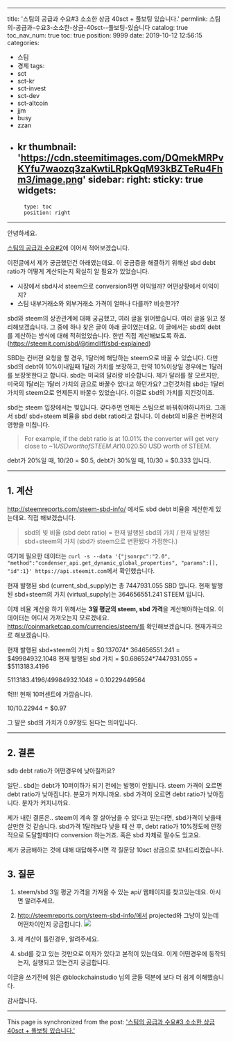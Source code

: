 
---
title: '스팀의 공급과 수요#3 소소한 상금 40sct + 풀보팅 있습니다.'
permlink: 스팀의-공급과-수요3-소소한-상금-40sct--풀보팅-있습니다
catalog: true
toc_nav_num: true
toc: true
position: 9999
date: 2019-10-12 12:56:15
categories:
- 스팀
- 경제
tags:
- sct
- sct-kr
- sct-invest
- sct-dev
- sct-altcoin
- jjm
- busy
- zzan
- kr
thumbnail: 'https://cdn.steemitimages.com/DQmekMRPvKYfu7waozq3zaKwtiLRpkQqM93kBZTeRu4Fhm3/image.png'
sidebar:
    right:
        sticky: true
widgets:
    -
        type: toc
        position: right
---


안녕하세요.

[스팀의 공급과 수요#2](https://www.steemcoinpan.com/sct/@jacobyu/vktlf-2)에 이어서 적어보겠습니다.

이전글에서 제가 궁금했던건 아래였는데요. 이 궁금증을 해결하기 위해선 sbd debt ratio가 어떻게 계산되는지 확실히 알 필요가 있었습니다.

* 시장에서 sbd사서 steem으로 conversion하면 이익일까? 어떤상황에서 이익이지?
* 스팀 내부거래소와 외부거래소 가격이 얼마나 다를까? 비슷한가?

sbd와 steem의 상관관계에 대해 궁금했고, 여러 글을 읽어봤습니다. 여러 글을 읽고 정리해보겠습니다. 그 중에 하나 찾은 글이 아래 글이였는데요. 이 글에서는 sbd의 debt를 계산하는 방식에 대해 적혀있었습니다. 한번 직접 계산해보도록 하죠. (https://steemit.com/sbd/@timcliff/sbd-explained)

SBD는 컨버젼 요청을 할 경우, 1달러에 해당하는 steem으로 바꿀 수 있습니다. 다만 sbd의 debt이 10%이내일때 1달러 가치를 보장하고, 만약 10%이상일 경우에는 1달러를 보장못한다고 합니다.  sbd는 미국의 달러랑 비슷합니다. 제가 달러를 잘 모르지만, 미국의 1달러는 1달러 가치의 금으로 바꿀수 있다고 하던가요? 그런것처럼 sbd는 1달러 가치의 steem으로 언제든지 바꿀수 있었습니다. 이걸로 sbd의 가치를 지킨것이죠. 

sbd는 steem 입장에서는 빚입니다. 갖다주면 언제든 스팀으로 바꿔줘야하니까요. 그래서 sbd/ sbd+steem 비율을 sbd debt ratio라고 합니다. 이 debt의 비율은 컨버젼의 영향을 미칩니다. 

> For example, if the debt ratio is at 10.01% the converter will get very close to ~$1 USD worth of STEEM. At 10.02%, a little less, and so on. By the time it reached a 20% debt limit, SBD conversions would result in ~$0.50 USD worth of STEEM.

debt가 20%일 때, 10/20 = $0.5, debt가 30%일 때, 10/30 = $0.333 입니다.

----

## 1. 계산


http://steemreports.com/steem-sbd-info/ 에서도 sbd debt 비율을 계산한게 있는데요. 직접 해보겠습니다.

> sbd의 빚 비율 (sbd debt ratio) = 현재 발행된 sbd의 가치 / 현재 발행된 sbd+steem의 가치 
(sbd가 steem으로 변환됐다 가정한다.)

여기에 필요한 데이터는 `curl -s --data '{"jsonrpc":"2.0", "method":"condenser_api.get_dynamic_global_properties", "params":[], "id":1}' https://api.steemit.com`에서 확인했습니다.

현재 발행된 sbd (current_sbd_supply)는 총 7447931.055 SBD 입니다. 현재 발행된 sbd+steem의 가치 (virtual_supply)는 364656551.241 STEEM 입니다.

이제 비율 계산을 하기 위해서는 **3일 평균의 steem, sbd 가격**을 계산해야하는데요. 이 데이터는 어디서 가져오는지 모르겠네요. https://coinmarketcap.com/currencies/steem/를 확인해보겠습니다. 현재가격으로 해보겠습니다.

현재 발행된 sbd+steem의 가치  = $0.137074* 364656551.241 = $49984932.1048 
현재 발행된 sbd 가치 = $0.686524*7447931.055 = $5113183.4196

5113183.4196/49984932.1048 = 0.10229449564

헉!!! 현재 10퍼센트에 가깝습니다.


10/10.22944 = $0.97

그 말은 sbd의 가치가 0.97정도 된다는 의미입니다.

---

## 2. 결론

sdb debt ratio가 어떤경우에 낮아질까요?

일단.. sbd는 debt가 10퍼이하가 되기 전에는 발행이 안됩니다. 
steem 가격이 오르면 debt ratio가 낮아집니다. 분모가 커지니까요.
sbd 가격이 오르면 debt ratio가 낮아집니다. 분자가 커지니까요.

제가 내린 결론은.. steem이 계속 잘 살아남을 수 있다고 믿는다면, sbd가격이 낮을때 살만한 것 같습니다.
sbd가격 1달러보다 낮을 때 산 후, debt ratio가 10%정도에 안정적으로 도달할때마다 conversion 하는거죠. 혹은 sbd 자체로 팔수도 있고요.


제가 궁금해하는 것에 대해 대답해주시면 각 질문당 10sct 상금으로 보내드리겠습니다.

## 3. 질문

1. steem/sbd 3일 평균 가격을 가져올 수 있는 api/ 웹페이지를 찾고있는데요. 아시면 알려주세요.
2. http://steemreports.com/steem-sbd-info/에서 projected와 그냥이 있는데 어떤차이인지 궁금합니다.
![](https://cdn.steemitimages.com/DQmekMRPvKYfu7waozq3zaKwtiLRpkQqM93kBZTeRu4Fhm3/image.png)

3. 제 계산이 틀린경우, 알려주세요.
4. sbd를 갖고 있는 것만으로 이자가 있다고 본적이 있는데요. 이게 어떤경우에 동작되는지, 실행되고 있는건지 궁금합니다.

이글을 쓰기전에 읽은 @blockchainstudio 님의 글들 덕분에 보다 더 쉽게 이해했습니다.

감사합니다.

- - -

This page is synchronized from the post: ['스팀의 공급과 수요#3 소소한 상금 40sct + 풀보팅 있습니다.'](https://steempeak.com/@jacobyu/3-40sct)
